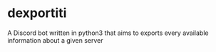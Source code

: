 # dexportiti
A Discord bot written in python3 that aims to exports every available information about a given server
